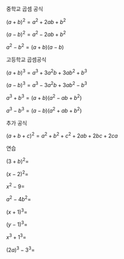 중학교 곱셈 공식

$(a+b)^2=a^2+2ab+b^2$


$(a-b)^2=a^2-2ab+b^2$


$a^2-b^2=(a+b)(a-b)$




고등학교 곱셈공식

$(a+b)^3=a^3+3a^2b+3ab^2+b^3$


$(a-b)^3=a^3-3a^2b+3ab^2-b^3$


$a^3+b^3=(a+b)(a^2-ab+b^2)$


$a^3-b^3=(a-b)(a^2+ab+b^2)$

추가 공식

$(a+b+c)^2=a^2+b^2+c^2+2ab+2bc+2ca$






연습

$(3+b)^2=$




$(x-2)^2=$




$x^2-9=$




$a^2-4b^2=$




$(x+1)^3=$




$(y-1)^3=$




$x^3+1^3=$




$(2a)^3-3^3=$



